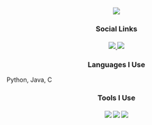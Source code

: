 <h1 align="center">
  <a href="https://git.io/typing-svg">
    <img src="https://readme-typing-svg.herokuapp.com/?lines=Hello,+There!+👋;This+is+Hawkins+Peterson;Nice+to+meet+you!&center=true&size=30">
  </a>
</h1>

<h3 align="center">Social Links</h3>

<h5 align="center">
<a href="https://www.linkedin.com/in/hawkins-peterson/" title="linkedin"><img src="https://img.shields.io/badge/-LinkedIn-blue?style=flat-square&logo=LinkedIn&logo-color=white"> </a>
<a href="mailto:hawkinspeterson03@gmail.com" title="gmail"><img src="https://img.shields.io/badge/-HawkinsPeterson03@gmail.com-red?style=flat-square&logo=Gmail&logoColor=white"></a> 
</h5> <!---           LINKS!            --->

<h3 align="center">Languages I Use</h3>

Python, Java, C

<h3 align="center">Tools I Use</h3>
  
<h5 align="center">
  <picture><img src="https://img.shields.io/badge/-Vim-blue?style=flat-square&logo=Vim&logoColor=white"></picture>
  <picture><img src="https://img.shields.io/badge/-MS%20Office-blue?style=flat-square&logo=Microsoft%20Office&logoColor=white"></picture>
  <picture><img src="https://img.shields.io/badge/-The Terminal-dark%20green?style=flat-square&logo=Linux&logoColor=white"></picture>
</h5>
